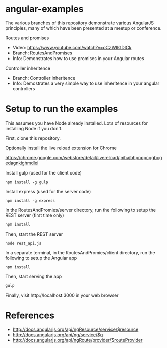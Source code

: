 angular-examples
================
The various branches of this repository demonstrate various AngularJS principles, many of which have been presented at a meetup or conference.

Routes and promises
* Video: https://www.youtube.com/watch?v=oCzWIlGDICk
* Branch: RoutesAndPromises
* Info: Demonstrates how to use promises in your Angular routes

Controller inheritence
* Branch: Controller inheritence
* Info: Demostrates a very simple way to use inheritence in your angular controllers

Setup to run the examples
=========================
This assumes you have Node already installed. Lots of resources for installing Node if you don't.

First, clone this repository.

Optionally install the live reload extension for Chrome

https://chrome.google.com/webstore/detail/livereload/jnihajbhpnppcggbcgedagnkighmdlei

Install gulp (used for the client code)

    npm install -g gulp
  
Install express (used for the server code)

    npm install -g express

In the RoutesAndPromies/server directory, run the following to setup the REST server (first time only)

    npm install
  
Then, start the REST server

    node rest_api.js
  
In a separate terminal, in the RoutesAndPromies/client directory, run the following to setup the Angular app

    npm install
  
Then, start serving the app

    gulp
  
Finally, visit http://localhost:3000 in your web browser
  
# References
* http://docs.angularjs.org/api/ngResource/service/$resource
* http://docs.angularjs.org/api/ng/service/$q
* http://docs.angularjs.org/api/ngRoute/provider/$routeProvider

  
